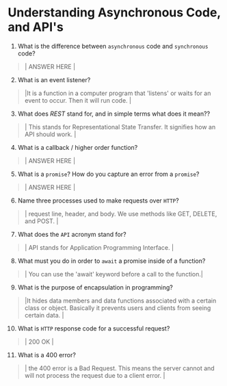 # Understanding Asynchronous Code, and API's
01. What is the difference between `asynchronous` code and `synchronous` code?

  > | ANSWER HERE |

02. What is an event listener?

  > |It is a function in a computer program that 'listens' or waits for an event to occur. Then it will run code. |

03. What does *REST* stand for, and in simple terms what does it mean??

  > | This stands for Representational State Transfer. It signifies how an API should work.  |

04. What is a callback / higher order function?

  > | ANSWER HERE |

05. What is a `promise`? How do you capture an error from a `promise`?

  > | ANSWER HERE |

06. Name three processes used to make requests over `HTTP`?

  > | request line, header, and body. We use methods like GET, DELETE, and POST.  |

07. What does the `API` acronym stand for?

  > | API stands for Application Programming Interface. |

08. What must you do in order to `await` a promise inside of a function?

  > | You can use the 'await' keyword before a call to the function.|

09. What is the purpose of encapsulation in programming?

  > |It hides data members and data functions associated with a certain class or object. Basically it prevents users and clients from seeing certain data.  |

10. What is `HTTP` response code for a successful request?

  > | 200 OK |

11. What is a 400 error?

  > | the 400 error is a Bad Request. This means the server cannot and will not process the request due to a client error. |
